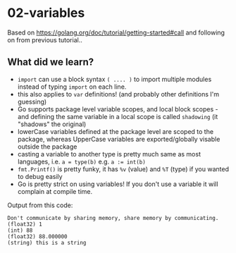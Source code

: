 # 02-variables

Based on https://golang.org/doc/tutorial/getting-started#call and following on from previous tutorial..

## What did we learn?

- `import` can use a block syntax `( .... )` to import multiple modules instead of typing `import` on each line.
- this also applies to `var` definitions! (and probably other definitions I'm guessing)
- Go supports package level variable scopes, and local block scopes - and defining the same variable in a local scope is called `shadowing` (it "shadows" the original)
- lowerCase variables defined at the package level are scoped to the package, whereas UpperCase variables are exported/globally visable outside the package
- casting a variable to another type is pretty much same as most languages, i.e. `a = type(b)` e.g. `a := int(b)`
- `fmt.Printf()` is pretty funky, it has `%v` (value) and `%T` (type) if you wanted to debug easily
- Go is pretty strict on using variables!  If you don't use a variable it will complain at compile time.

Output from this code:
```
Don't communicate by sharing memory, share memory by communicating.
(float32) 1
(int) 88
(float32) 88.000000
(string) this is a string
```